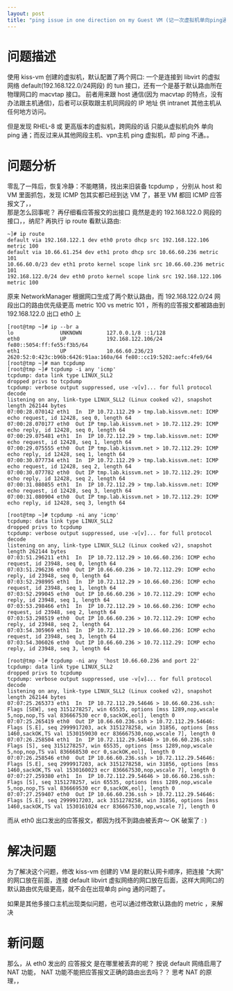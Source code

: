```yaml
---
layout: post
title: "ping issue in one direction on my Guest VM (记一次虚拟机单向ping通的问题)"
---
```


# 问题描述
使用 kiss-vm 创建的虚拟机，默认配置了两个网口: 一个是连接到 libvirt 的虚拟网络 default(192.168.122.0/24网段) 的 tun 接口，还有一个是基于默认路由所在物理网口的 macvtap 接口。
前者用来跟 host 通信(因为 macvtap 的特点，没有办法跟主机通信)，后者可以获取跟主机同网段的 IP 地址 供 intranet 其他主机从任何地方访问。  

但是发现 RHEL-8 或 更高版本的虚拟机，跨网段的话 只能从虚拟机向外 单向 ping 通；而反过来从其他网段主机、vpn主机 ping 虚拟机，却 ping 不通。。

# 问题分析
零乱了一阵后，恢复冷静：不能瞎猜，找出来旧装备 tcpdump ，分别从 host 和 VM 里面抓包，发现 ICMP 包其实都已经到达 VM 了，甚至 VM 都回 ICMP 应答报文了，，  
那是怎么回事呢？ 再仔细看应答报文的出接口 竟然是走的 192.168.122.0 网段的接口，，纳尼? 再执行 ip route 看默认路由:  
```
~]# ip route 
default via 192.168.122.1 dev eth0 proto dhcp src 192.168.122.106 metric 100 
default via 10.66.61.254 dev eth1 proto dhcp src 10.66.60.236 metric 101 
10.66.60.0/23 dev eth1 proto kernel scope link src 10.66.60.236 metric 101 
192.168.122.0/24 dev eth0 proto kernel scope link src 192.168.122.106 metric 100 
```
原来 NetworkManager 根据网口生成了两个默认路由，而 192.168.122.0/24 网段出口的路由优先级更高 metric 100 vs metric 101 ，所有的应答报文都被路由到 192.168.122.0 出口 eth0 上
```
[root@tmp ~]# ip --br a
lo               UNKNOWN        127.0.0.1/8 ::1/128
eth0             UP             192.168.122.106/24 fe80::5054:ff:fe55:f3b5/64
eth1             UP             10.66.60.236/23 2620:52:0:423c:b96b:6426:91aa:160a/64 fe80::cc19:5202:aefc:4fe9/64
[root@tmp ~]# man tcpdump
[root@tmp ~]# tcpdump -i any 'icmp'
tcpdump: data link type LINUX_SLL2
dropped privs to tcpdump
tcpdump: verbose output suppressed, use -v[v]... for full protocol decode
listening on any, link-type LINUX_SLL2 (Linux cooked v2), snapshot length 262144 bytes
07:00:28.070142 eth1  In  IP 10.72.112.29 > tmp.lab.kissvm.net: ICMP echo request, id 12428, seq 0, length 64
07:00:28.070177 eth0  Out IP tmp.lab.kissvm.net > 10.72.112.29: ICMP echo reply, id 12428, seq 0, length 64
07:00:29.075481 eth1  In  IP 10.72.112.29 > tmp.lab.kissvm.net: ICMP echo request, id 12428, seq 1, length 64
07:00:29.075555 eth0  Out IP tmp.lab.kissvm.net > 10.72.112.29: ICMP echo reply, id 12428, seq 1, length 64
07:00:30.077734 eth1  In  IP 10.72.112.29 > tmp.lab.kissvm.net: ICMP echo request, id 12428, seq 2, length 64
07:00:30.077782 eth0  Out IP tmp.lab.kissvm.net > 10.72.112.29: ICMP echo reply, id 12428, seq 2, length 64
07:00:31.080855 eth1  In  IP 10.72.112.29 > tmp.lab.kissvm.net: ICMP echo request, id 12428, seq 3, length 64
07:00:31.080904 eth0  Out IP tmp.lab.kissvm.net > 10.72.112.29: ICMP echo reply, id 12428, seq 3, length 64

[root@tmp ~]# tcpdump -ni any 'icmp'
tcpdump: data link type LINUX_SLL2
dropped privs to tcpdump
tcpdump: verbose output suppressed, use -v[v]... for full protocol decode
listening on any, link-type LINUX_SLL2 (Linux cooked v2), snapshot length 262144 bytes
07:03:51.296211 eth1  In  IP 10.72.112.29 > 10.66.60.236: ICMP echo request, id 23948, seq 0, length 64
07:03:51.296236 eth0  Out IP 10.66.60.236 > 10.72.112.29: ICMP echo reply, id 23948, seq 0, length 64
07:03:52.298995 eth1  In  IP 10.72.112.29 > 10.66.60.236: ICMP echo request, id 23948, seq 1, length 64
07:03:52.299045 eth0  Out IP 10.66.60.236 > 10.72.112.29: ICMP echo reply, id 23948, seq 1, length 64
07:03:53.298466 eth1  In  IP 10.72.112.29 > 10.66.60.236: ICMP echo request, id 23948, seq 2, length 64
07:03:53.298519 eth0  Out IP 10.66.60.236 > 10.72.112.29: ICMP echo reply, id 23948, seq 2, length 64
07:03:54.305969 eth1  In  IP 10.72.112.29 > 10.66.60.236: ICMP echo request, id 23948, seq 3, length 64
07:03:54.306026 eth0  Out IP 10.66.60.236 > 10.72.112.29: ICMP echo reply, id 23948, seq 3, length 64

[root@tmp ~]# tcpdump -ni any  'host 10.66.60.236 and port 22'
tcpdump: data link type LINUX_SLL2
dropped privs to tcpdump
tcpdump: verbose output suppressed, use -v[v]... for full protocol decode
listening on any, link-type LINUX_SLL2 (Linux cooked v2), snapshot length 262144 bytes
07:07:25.265373 eth1  In  IP 10.72.112.29.54646 > 10.66.60.236.ssh: Flags [SEW], seq 3151278257, win 65535, options [mss 1289,nop,wscale 5,nop,nop,TS val 836667530 ecr 0,sackOK,eol], length 0
07:07:25.265419 eth0  Out IP 10.66.60.236.ssh > 10.72.112.29.54646: Flags [S.E], seq 2999917203, ack 3151278258, win 31856, options [mss 1460,sackOK,TS val 1530159030 ecr 836667530,nop,wscale 7], length 0
07:07:26.258504 eth1  In  IP 10.72.112.29.54646 > 10.66.60.236.ssh: Flags [S], seq 3151278257, win 65535, options [mss 1289,nop,wscale 5,nop,nop,TS val 836668530 ecr 0,sackOK,eol], length 0
07:07:26.258546 eth0  Out IP 10.66.60.236.ssh > 10.72.112.29.54646: Flags [S.E], seq 2999917203, ack 3151278258, win 31856, options [mss 1460,sackOK,TS val 1530160023 ecr 836667530,nop,wscale 7], length 0
07:07:27.259380 eth1  In  IP 10.72.112.29.54646 > 10.66.60.236.ssh: Flags [S], seq 3151278257, win 65535, options [mss 1289,nop,wscale 5,nop,nop,TS val 836669530 ecr 0,sackOK,eol], length 0
07:07:27.259407 eth0  Out IP 10.66.60.236.ssh > 10.72.112.29.54646: Flags [S.E], seq 2999917203, ack 3151278258, win 31856, options [mss 1460,sackOK,TS val 1530161024 ecr 836667530,nop,wscale 7], length 0
```

而从 eth0 出口发出的应答报文，都因为找不到路由被丢弃～    OK 破案了 : )

# 解决问题
为了解决这个问题，修改 kiss-vm 创建的 VM 是的默认网卡顺序，把连接 "大网" 的网口放在前面，连接 default libvirt 虚拟网络的网口放在后面，这样大网网口的默认路由优先级更高，就不会在出现单向 ping 通的问题了。

如果是其他多接口主机出现类似问题，也可以通过修改默认路由的 metric ，来解决


# 新问题
那么，从 eth0 发出的 应答报文 是在哪里被丢弃的呢？ 按说 default 网络启用了 NAT 功能， NAT 功能不能把应答报文正确的路由出去吗？？  思考 NAT 的原理，，
